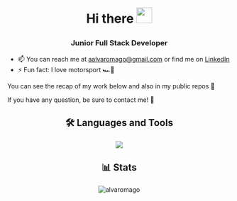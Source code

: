 # <p align="center">Hi there <img src="https://raw.githubusercontent.com/iampavangandhi/iampavangandhi/master/gifs/Hi.gif" width="35px" /></p>

### <p align="center">Junior Full Stack Developer</p>

- 📫 You can reach me at aalvaromago@gmail.com or find me on <a href="https://www.linkedin.com/in/aalvaromago">LinkedIn</a>
- ⚡ Fun fact: I love motorsport 🏎️💨

You can see the recap of my work below and also in my public repos 👀

If you have any question, be sure to contact me! 🤙

## <p align="center">🛠️ Languages and Tools</p>
<p align="center">
  <a href="https://skillicons.dev">
    <img src="https://skillicons.dev/icons?i=java,js,html,css,ts,mysql,mongodb,py,php,angular,nodejs,bootstrap,git,eclipse,vscode" />
  </a>
</p>

## <p align="center">📊 Stats</p>
<p align="center"> <img src="https://github-readme-stats.vercel.app/api/top-langs/?username=alvaromago&theme=dark&layout=compact&langs_count=9" alt="alvaromago" /> </p>
